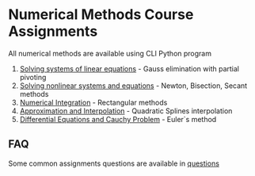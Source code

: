 # Numerical Methods Course Assignments

All numerical methods are available using CLI Python program

1. [Solving systems of linear equations](linear) - Gauss elimination with partial pivoting
2. [Solving nonlinear systems and equations](nonlinear) - Newton, Bisection, Secant methods
3. [Numerical Integration](integration) - Rectangular methods
4. [Approximation and Interpolation](approximation) - Quadratic Splines interpolation
5. [Differential Equations and Cauchy Problem](differential-equations) - Euler`s method

## FAQ
Some common assignments questions are available in [questions](questions)
